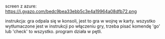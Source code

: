 
screen z azure:
https://i.gyazo.com/bedc9bea33ebb5c3e4a19964a08dfb72.png


instrukcja: gra odpala się w konsoli, jest to gra w wojnę w karty. wszystko wytłumaczone jest w instrukcji po włączeniu gry, trzeba pisać komendę 'go' lub 'check' to wszystko. program działa w pętli.
